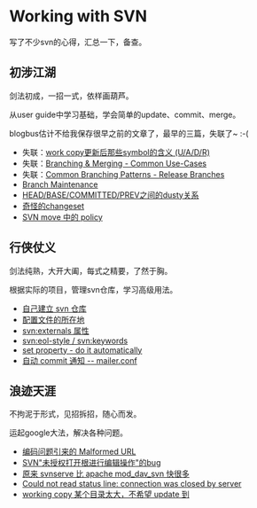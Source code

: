 # Working with SVN

写了不少svn的心得，汇总一下，备查。


## 初涉江湖

剑法初成，一招一式，依样画葫芦。

从user guide中学习基础，学会简单的update、commit、merge。

blogbus估计不给我保存很早之前的文章了，最早的三篇，失联了~ :-(

* 失联：[work copy更新后那些symbol的含义 (U/A/D/R)][1]
* 失联：[Branching & Merging - Common Use-Cases][2]
* 失联：[Common Branching Patterns - Release Branches][3]
* [Branch Maintenance][4]
* [HEAD/BASE/COMMITTED/PREV之间的dusty关系][5]
* [奇怪的changeset][6]
* [SVN move 中的 policy][7]


## 行侠仗义

剑法纯熟，大开大阖，每式之精要，了然于胸。

根据实际的项目，管理svn仓库，学习高级用法。

* [自己建立 svn 仓库][8]
* [配置文件的所在地][9]
* [svn:externals 属性][10]
* [svn:eol-style / svn:keywords][11]
* [set property - do it automatically][12]
* [自动 commit 通知 -- mailer.conf][13]


## 浪迹天涯

不拘泥于形式，见招拆招，随心而发。

运起google大法，解决各种问题。

* [编码问题引来的 Malformed URL][14]
* [SVN"未授权打开根进行编辑操作"的bug][15] 
* [原来 svnserve 比 apache mod_dav_svn 快很多][16]
* [Could not read status line: connection was closed by server][17]
* [working copy 某个目录太大，不希望 update 到][18]  


[1]:http://kstack.blogbus.com/logs/3052129.html
[2]:http://kstack.blogbus.com/logs/3062536.html
[3]:http://kstack.blogbus.com/logs/3062897.html
[4]:https://github.com/kasicass/blog/blob/master/svn/2014_09_05_branch_maintenance.md
[5]:https://github.com/kasicass/blog/blob/master/svn/2014_09_05_HEAD_BASE_COMMITTED.md
[6]:https://github.com/kasicass/blog/blob/master/svn/2014_09_05_about_changeset.md
[7]:https://github.com/kasicass/blog/blob/master/svn/2006_09_19_svn_move.md
[8]:https://github.com/kasicass/blog/blob/master/svn/2006_11_01_svn_repo_hosting.md
[9]:https://github.com/kasicass/blog/blob/master/svn/2006_11_06_where_is_svn_conf.md
[10]:https://github.com/kasicass/blog/blob/master/svn/2008_04_10_svn_externals.md
[11]:https://github.com/kasicass/blog/blob/master/svn/2008_04_21_eolstyle_and_keywords.md
[12]:https://github.com/kasicass/blog/blob/master/svn/2008_04_21_auto_set_property.md
[13]:https://github.com/kasicass/blog/blob/master/svn/2008_07_10_commit_auto_email.md
[14]:https://github.com/kasicass/blog/blob/master/svn/2008_07_10_malformed_URL.md
[15]:https://github.com/kasicass/blog/blob/master/svn/2009_10_01_cant_access_root.md
[16]:https://github.com/kasicass/blog/blob/master/svn/2011_03_15_svnserve_is_faster.md
[17]:https://github.com/kasicass/blog/blob/master/svn/2015_10_08_cant_read_status_line.md
[18]:https://github.com/kasicass/blog/blob/master/svn/2017_09_13_ignore_some_dir.md
